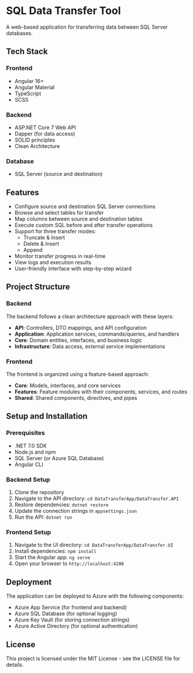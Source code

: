 # SQL Data Transfer Tool

A web-based application for transferring data between SQL Server databases.

## Tech Stack

### Frontend
- Angular 16+
- Angular Material
- TypeScript
- SCSS

### Backend
- ASP.NET Core 7 Web API
- Dapper (for data access)
- SOLID principles
- Clean Architecture

### Database
- SQL Server (source and destination)

## Features

- Configure source and destination SQL Server connections
- Browse and select tables for transfer
- Map columns between source and destination tables
- Execute custom SQL before and after transfer operations
- Support for three transfer modes:
  - Truncate & Insert
  - Delete & Insert
  - Append
- Monitor transfer progress in real-time
- View logs and execution results
- User-friendly interface with step-by-step wizard

## Project Structure

### Backend

The backend follows a clean architecture approach with these layers:

- **API**: Controllers, DTO mappings, and API configuration
- **Application**: Application services, commands/queries, and handlers
- **Core**: Domain entities, interfaces, and business logic
- **Infrastructure**: Data access, external service implementations

### Frontend

The frontend is organized using a feature-based approach:

- **Core**: Models, interfaces, and core services
- **Features**: Feature modules with their components, services, and routes
- **Shared**: Shared components, directives, and pipes

## Setup and Installation

### Prerequisites

- .NET 7.0 SDK
- Node.js and npm
- SQL Server (or Azure SQL Database)
- Angular CLI

### Backend Setup

1. Clone the repository
2. Navigate to the API directory: `cd DataTransferApp/DataTransfer.API`
3. Restore dependencies: `dotnet restore`
4. Update the connection strings in `appsettings.json`
5. Run the API: `dotnet run`

### Frontend Setup

1. Navigate to the UI directory: `cd DataTransferApp/DataTransfer.UI`
2. Install dependencies: `npm install`
3. Start the Angular app: `ng serve`
4. Open your browser to `http://localhost:4200`

## Deployment

The application can be deployed to Azure with the following components:

- Azure App Service (for frontend and backend)
- Azure SQL Database (for optional logging)
- Azure Key Vault (for storing connection strings)
- Azure Active Directory (for optional authentication)

## License

This project is licensed under the MIT License - see the LICENSE file for details. 